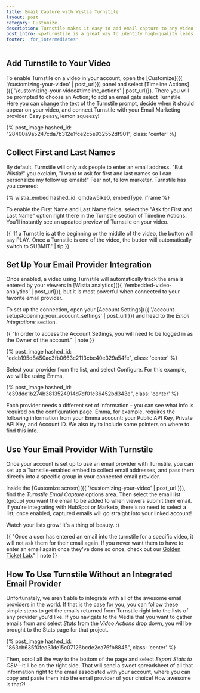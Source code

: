 ```yaml
---
title: Email Capture with Wistia Turnstile
layout: post
category: Customize
description: Turnstile makes it easy to add email capture to any video. Build a better email list with Wistia Turnstile.
post_intro: <p>Turnstile is a great way to identify high-quality leads with video. Connect your account to your favorite email provider, then add an email capture gate to any point.</p><p>Setting up Turnstile is a breeze, we'll show you how!</p><p>If you use an email provider or marketing automation system that rocks but isn't on our current Turnstile list, submit them using <a href="https://docs.google.com/a/wistia.com/forms/d/1x2Z2KUdxXKhPYpfzfQJLVq7upAnhryBWZt2Y4IUPiTs/viewform" target="_blank">this form</a>.</p>
footer: 'for_intermediates'
---
```


## Add Turnstile to Your Video

To enable Turnstile on a video in your account, open the [Customize]({{ '/customizing-your-video' | post_url}}) panel and select [Timeline Actions]({{ '/customizing-your-video#timeline_actions' | post_url}}). There you will be prompted to choose an Action; to add an email gate select Turnstile. Here you can change the text of the Turnstile prompt, decide when it should appear on your video, and connect Turnstile with your Email Marketing provider. Easy peasy, lemon squeezy!

{% post_image hashed_id: "28400a9a5247cda7b312e1fce2c5e932552df901", class: 'center' %}

## Collect First and Last Names

By default, Turnstile will only ask people to enter an email address. "But Wistia!" you exclaim, "I want to ask for first and last names so I can personalize my follow up emails!" Fear not, fellow marketer. Turnstile has you covered:

{% wistia_embed hashed_id: qmdaw5lke0, embedType: iframe %}

To enable the First Name and Last Name fields, select the "Ask for First and Last Name" option right there in the Turnstile section of Timeline Actions. You'll instantly see an updated preview of Turnstile on your video.

{{ 'If a Turnstile is at the beginning or the middle of the video, the button will say PLAY. Once a Turnstile is end of the video, the button will automatically switch to SUBMIT.' | tip }}

## Set Up Your Email Provider Integration

Once enabled, a video using Turnstile will automatically track the emails entered
by your viewers in [Wistia analytics]({{ '/embedded-video-analytics' | post_url}}),
but it is most powerful when connected to your favorite email provider.

To set up the connection, open your [Account Settings]({{ '/account-setup#opening_your_account_settings' | post_url }}) and head to the *Email Integrations* section.

{{ "In order to access the Account Settings, you will need to be logged in as the Owner of the account." | note }}

{% post_image hashed_id: "edcb195d8450ac3fb0663c2113cbc40e329a54fe", class: 'center' %}

Select your provider from the list, and select <span
class="faux_button">Configure</span>. For this example, we will be using Emma.

{% post_image hashed_id: "e39ddd1b274b3813524914d7df01c36452bd343e", class: 'center' %}

Each provider needs a different set of information - you can see what info is
required on the configuration page. Emma, for example, requires the following
information from your Emma account: your Public API Key, Private API Key, and
Account ID. We also try to include some pointers on where to find this info.

## Use Your Email Provider With Turnstile

Once your account is set up to use an email provider with Turnstile, you can set
up a Turnstile-enabled embed to collect email addresses, and pass them directly
into a specific group in your connected email provider.

Inside the [Customize screen]({{ '/customizing-your-video' | post_url }}), find the
*Turnstile Email Capture* options area. Then select the
email list (group) you want the email to be added to when viewers submit their
email. If you're integrating with HubSpot or Marketo, there's no need to select
a list; once enabled, captured emails will go straight into your linked account!

Watch your lists grow! It's a thing of beauty. :)

{{ "Once a user has entered an email into the turnstile for a specific video, it will not ask them for their email again. If you never want them to have to enter an email again once they've done so once, check out our [Golden Ticket Lab](http://wistia.com/labs/turnstile-golden-ticket/)." | note }}

## How To Use Turnstile Without an Integrated Email Provider

Unfortunately, we aren't able to integrate with all of the awesome email providers in the world. If that is the case for you, you can follow these simple steps to get the emails returned from Turnstile right into the lists of any provider you'd like. If you navigate to the Media that you want to gather emails from and select *Stats* from the *Video Actions* drop down, you will be brought to the Stats page for that project.

{% post_image hashed_id: "863cb635f0fed31de15c07126bcde2ea76fb8845", class: 'center' %}

Then, scroll all the way to the bottom of the page and select *Export Stats to CSV*—it'll be on the right side. That will send a sweet spreadsheet of all that information right to the email associated with your account, where you can copy and paste them into the email provider of your choice! How awesome is that?!
